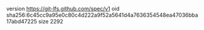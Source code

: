 version https://git-lfs.github.com/spec/v1
oid sha256:6c45cc9a95e0c80c4d222a9f52a5641d4a7636354548ea47036bba17abd47225
size 2292
